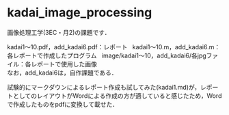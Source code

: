 # kadai_image_processing
画像処理工学(3EC・月2)の課題です．

kadai1～10.pdf，add_kadai6.pdf：レポート  
kadai1～10.m，add_kadai6.m：各レポートで作成したプログラム  
image/kadai1～10，add_kadai6/各jpgファイル：各レポートで使用した画像  
なお，add_kadai6は，自作課題である．

試験的にマークダウンによるレポート作成も試してみた(kadai1.md)が，レポートとしてのレイアウトがWordによる作成の方が適していると感じたため，Wordで作成したものをpdfに変換して載せた．
